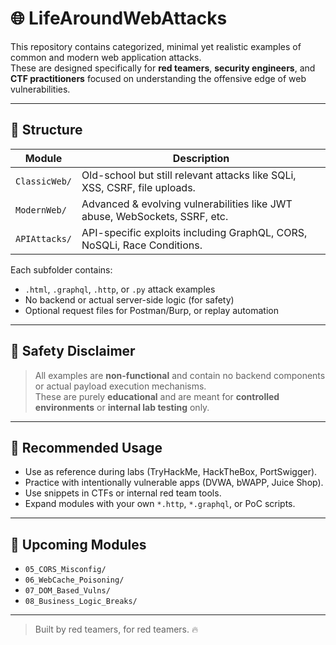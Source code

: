 # 🌐 LifeAroundWebAttacks

This repository contains categorized, minimal yet realistic examples of common and modern web application attacks.  
These are designed specifically for **red teamers**, **security engineers**, and **CTF practitioners** focused on understanding the offensive edge of web vulnerabilities.

---

## 📁 Structure

| Module         | Description                                                                 |
|----------------|-----------------------------------------------------------------------------|
| `ClassicWeb/`  | Old-school but still relevant attacks like SQLi, XSS, CSRF, file uploads.   |
| `ModernWeb/`   | Advanced & evolving vulnerabilities like JWT abuse, WebSockets, SSRF, etc.  |
| `APIAttacks/`  | API-specific exploits including GraphQL, CORS, NoSQLi, Race Conditions.     |

Each subfolder contains:
- `.html`, `.graphql`, `.http`, or `.py` attack examples
- No backend or actual server-side logic (for safety)
- Optional request files for Postman/Burp, or replay automation

---

## 🚨 Safety Disclaimer

> All examples are **non-functional** and contain no backend components or actual payload execution mechanisms.  
These are purely **educational** and are meant for **controlled environments** or **internal lab testing** only.

---

## 📌 Recommended Usage

- Use as reference during labs (TryHackMe, HackTheBox, PortSwigger).
- Practice with intentionally vulnerable apps (DVWA, bWAPP, Juice Shop).
- Use snippets in CTFs or internal red team tools.
- Expand modules with your own `*.http`, `*.graphql`, or PoC scripts.

---

## 🧰 Upcoming Modules

- `05_CORS_Misconfig/`
- `06_WebCache_Poisoning/`
- `07_DOM_Based_Vulns/`
- `08_Business_Logic_Breaks/`

---

> Built by red teamers, for red teamers. 🔥
